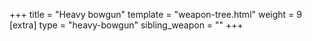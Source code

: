 +++
title = "Heavy bowgun"
template = "weapon-tree.html"
weight = 9
[extra]
type = "heavy-bowgun"
sibling_weapon = ""
+++
